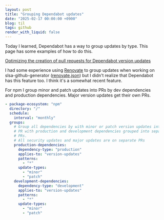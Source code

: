 ```yaml
---
layout: post
title: "Grouping Dependabot updates"
date: "2025-02-17 00:00:00 +0900"
blog: til
tags: github
render_with_liquid: false
---
```


Today I learned, Dependabot has a way to group updates by type. This page has some examples of how to do this.

[Optimizing the creation of pull requests for Dependabot version updates](https://docs.github.com/en/code-security/dependabot/dependabot-version-updates/optimizing-pr-creation-version-updates)

I had some experience using [Renovate](https://www.mend.io/renovate/) to group
updates when working on slsa-github-generator
([renovate.json](https://github.com/slsa-framework/slsa-github-generator/blob/main/renovate.json))
but I didn't realize that Dependabot has this feature too. I think it's a
somewhat recent feature.

For npm I group minor and patch updates into PRs by dev dependencies and production dependencies. Major version updates get their own PRs.

```yaml
- package-ecosystem: "npm"
  directory: "/"
  schedule:
    interval: "monthly"
  groups:
    # Group all dependencies by with minor or patch version updates into one
    # PR with production and development dependencies grouped into separate
    # PRs.
    # All security updates and major updates are on separate PRs
    production-dependencies:
      dependency-type: "production"
      applies-to: "version-updates"
      patterns:
        - "*"
      update-types:
        - "minor"
        - "patch"
    development-dependencies:
      dependency-type: "development"
      applies-to: "version-updates"
      patterns:
        - "*"
      update-types:
        - "minor"
        - "patch"
```
